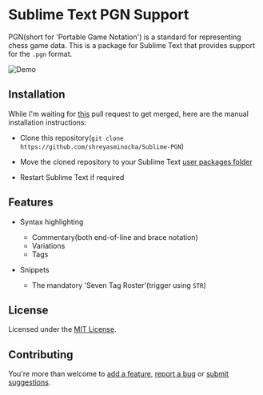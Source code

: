 # Sublime Text PGN Support

PGN(short for 'Portable Game Notation') is a standard for representing chess game data. This is a package for Sublime Text that provides support for the `.pgn` format.

![Demo](https://i.imgur.com/3ts8XqZ.jpg)

## Installation

<!-- ## Using Package Control -->

<!-- - [Install Package Control](//packagecontrol.io/installation) if you haven't already -->

<!-- - Open the Command Palette in Sublime Text(`Cmd/Ctrl+Shift+ P`) -->

<!-- - Select 'Package Control: Install Package' -->

<!-- - Select 'PGN Support' -->

<!-- ## Manual installation -->

While I'm waiting for [this](//github.com/wbond/package_control_channel/pull/6859) pull request to get merged, here are the manual installation instructions:

- Clone this repository(`git clone https://github.com/shreyasminocha/Sublime-PGN`)

- Move the cloned repository to your Sublime Text [user packages folder](//docs.sublimetext.info/en/latest/basic_concepts.html#the-user-package)

- Restart Sublime Text if required

## Features

- Syntax highlighting
    - Commentary(both end-of-line and brace notation)
    - Variations
    - Tags

- Snippets
    - The mandatory 'Seven Tag Roster'(trigger using `STR`)

## License

Licensed under the [MIT License](//shreyas.mit-license.org/2018).

## Contributing

You're more than welcome to [add a feature](//github.com/shreyasminocha/Sublime-PGN/pulls), [report a bug](//github.com/shreyasminocha/Sublime-PGN/issues) or [submit suggestions](//github.com/shreyasminocha/Sublime-PGN/issues).
